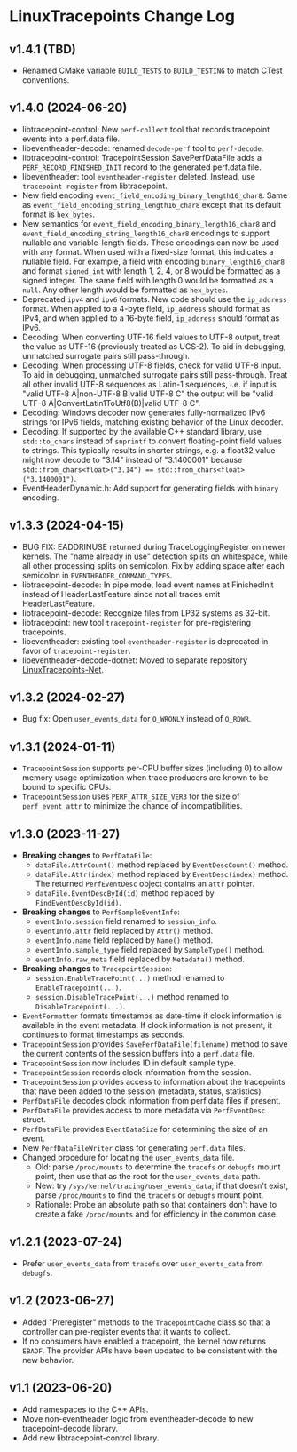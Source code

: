 # LinuxTracepoints Change Log

## v1.4.1 (TBD)

- Renamed CMake variable `BUILD_TESTS` to `BUILD_TESTING` to match CTest
  conventions.

## v1.4.0 (2024-06-20)

- libtracepoint-control: New `perf-collect` tool that records tracepoint events
  into a perf.data file.
- libeventheader-decode: renamed `decode-perf` tool to `perf-decode`.
- libtracepoint-control: TracepointSession SavePerfDataFile adds a
  `PERF_RECORD_FINISHED_INIT` record to the generated perf.data file.
- libeventheader: tool `eventheader-register` deleted. Instead, use
  `tracepoint-register` from libtracepoint.
- New field encoding `event_field_encoding_binary_length16_char8`. Same as
  `event_field_encoding_string_length16_char8` except that its default format
  is `hex_bytes`.
- New semantics for `event_field_encoding_binary_length16_char8` and
  `event_field_encoding_string_length16_char8` encodings to support nullable
  and variable-length fields. These encodings can now be used with any format.
  When used with a fixed-size format, this indicates a nullable field. For
  example, a field with encoding `binary_length16_char8` and format
  `signed_int` with length 1, 2, 4, or 8 would be formatted as a signed
  integer. The same field with length 0 would be formatted as a `null`. Any
  other length would be formatted as `hex_bytes`.
- Deprecated `ipv4` and `ipv6` formats. New code should use the `ip_address`
  format. When applied to a 4-byte field, `ip_address` should format as IPv4,
  and when applied to a 16-byte field, `ip_address` should format as IPv6.
- Decoding: When converting UTF-16 field values to UTF-8 output, treat the
  value as UTF-16 (previously treated as UCS-2). To aid in debugging, unmatched
  surrogate pairs still pass-through.
- Decoding: When processing UTF-8 fields, check for valid UTF-8 input. To aid
  in debugging, unmatched surrogate pairs still pass-through. Treat all other
  invalid UTF-8 sequences as Latin-1 sequences, i.e. if input is
  "valid UTF-8 A|non-UTF-8 B|valid UTF-8 C" the output will be
  "valid UTF-8 A|ConvertLatin1ToUtf8(B)|valid UTF-8 C".
- Decoding: Windows decoder now generates fully-normalized IPv6 strings for
  IPv6 fields, matching existing behavior of the Linux decoder.
- Decoding: If supported by the available C++ standard library, use
  `std::to_chars` instead of `snprintf` to convert floating-point field values
  to strings. This typically results in shorter strings, e.g. a float32 value
  might now decode to "3.14" instead of "3.1400001" because
  `std::from_chars<float>("3.14") == std::from_chars<float>("3.1400001")`.
- EventHeaderDynamic.h: Add support for generating fields with  `binary`
  encoding.

## v1.3.3 (2024-04-15)

- BUG FIX: EADDRINUSE returned during TraceLoggingRegister on newer kernels.
  The "name already in use" detection splits on whitespace, while all other
  processing splits on semicolon. Fix by adding space after each semicolon
  in `EVENTHEADER_COMMAND_TYPES`.
- libtracepoint-decode: In pipe mode, load event names at FinishedInit instead
  of HeaderLastFeature since not all traces emit HeaderLastFeature.
- libtracepoint-decode: Recognize files from LP32 systems as 32-bit.
- libtracepoint: new tool `tracepoint-register` for pre-registering
  tracepoints.
- libeventheader: existing tool `eventheader-register` is deprecated in
  favor of `tracepoint-register`.
- libeventheader-decode-dotnet: Moved to separate repository
  [LinuxTracepoints-Net](https://github.com/microsoft/LinuxTracepoints-Net).

## v1.3.2 (2024-02-27)

- Bug fix: Open `user_events_data` for `O_WRONLY` instead of `O_RDWR`.

## v1.3.1 (2024-01-11)

- `TracepointSession` supports per-CPU buffer sizes (including 0) to allow
  memory usage optimization when trace producers are known to be bound to
  specific CPUs.
- `TracepointSession` uses `PERF_ATTR_SIZE_VER3` for the size of
  `perf_event_attr` to minimize the chance of incompatibilities.

## v1.3.0 (2023-11-27)

- **Breaking changes** to `PerfDataFile`:
  - `dataFile.AttrCount()` method replaced by `EventDescCount()` method.
  - `dataFile.Attr(index)` method replaced by `EventDesc(index)` method.
    The returned `PerfEventDesc` object contains an `attr` pointer.
  - `dataFile.EventDescById(id)` method replaced by `FindEventDescById(id)`.
- **Breaking changes** to `PerfSampleEventInfo`:
  - `eventInfo.session` field renamed to `session_info`.
  - `eventInfo.attr` field replaced by `Attr()` method.
  - `eventInfo.name` field replaced by `Name()` method.
  - `eventInfo.sample_type` field replaced by `SampleType()` method.
  - `eventInfo.raw_meta` field replaced by `Metadata()` method.
- **Breaking changes** to `TracepointSession`:
  - `session.EnableTracePoint(...)` method renamed to `EnableTracepoint(...)`.
  - `session.DisableTracePoint(...)` method renamed to `DisableTracepoint(...)`.
- `EventFormatter` formats timestamps as date-time if clock information is
  available in the event metadata. If clock information is not present, it
  continues to format timestamps as seconds.
- `TracepointSession` provides `SavePerfDataFile(filename)` method to save
  the current contents of the session buffers into a `perf.data` file.
- `TracepointSession` now includes ID in default sample type.
- `TracepointSession` records clock information from the session.
- `TracepointSession` provides access to information about the tracepoints
   that have been added to the session (metadata, status, statistics).
- `PerfDataFile` decodes clock information from perf.data files if present.
- `PerfDataFile` provides access to more metadata via `PerfEventDesc` struct.
- `PerfDataFile` provides `EventDataSize` for determining the size of an event.
- New `PerfDataFileWriter` class for generating `perf.data` files.
- Changed procedure for locating the `user_events_data` file.
  - Old: parse `/proc/mounts` to determine the `tracefs` or `debugfs` mount
    point, then use that as the root for the `user_events_data` path.
  - New: try `/sys/kernel/tracing/user_events_data`; if that doesn't exist,
    parse `/proc/mounts` to find the `tracefs` or `debugfs` mount point.
  - Rationale: Probe an absolute path so that containers don't have to
    create a fake `/proc/mounts` and for efficiency in the common case.

## v1.2.1 (2023-07-24)

- Prefer `user_events_data` from `tracefs` over `user_events_data` from
  `debugfs`.

## v1.2 (2023-06-27)

- Added "Preregister" methods to the `TracepointCache` class so that a
  controller can pre-register events that it wants to collect.
- If no consumers have enabled a tracepoint, the kernel now returns `EBADF`.
  The provider APIs have been updated to be consistent with the new behavior.

## v1.1 (2023-06-20)

- Add namespaces to the C++ APIs.
- Move non-eventheader logic from eventheader-decode to new tracepoint-decode
  library.
- Add new libtracepoint-control library.
